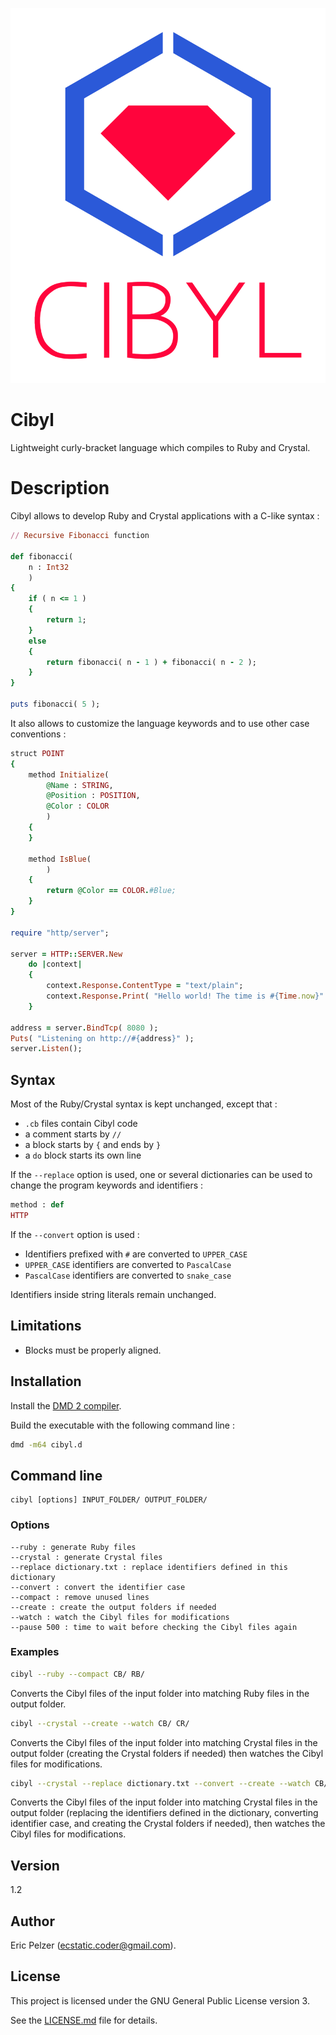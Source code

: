 ![](https://github.com/senselogic/CIBYL/blob/master/LOGO/cibyl.png)

# Cibyl

Lightweight curly-bracket language which compiles to Ruby and Crystal.

# Description

Cibyl allows to develop Ruby and Crystal applications with a C-like syntax :

```ruby
// Recursive Fibonacci function

def fibonacci(
    n : Int32
    )
{
    if ( n <= 1 )
    {
        return 1;
    }
    else
    {
        return fibonacci( n - 1 ) + fibonacci( n - 2 );
    }
}

puts fibonacci( 5 );
```

It also allows to customize the language keywords and to use other case conventions :

```ruby
struct POINT
{
    method Initialize(
        @Name : STRING,
        @Position : POSITION,
        @Color : COLOR
        )
    {
    }

    method IsBlue(
        )
    {
        return @Color == COLOR.#Blue;
    }
}

require "http/server";

server = HTTP::SERVER.New
    do |context|
    {
        context.Response.ContentType = "text/plain";
        context.Response.Print( "Hello world! The time is #{Time.now}" );
    }

address = server.BindTcp( 8080 );
Puts( "Listening on http://#{address}" );
server.Listen();
```

## Syntax

Most of the Ruby/Crystal syntax is kept unchanged, except that :

*   `.cb` files contain Cibyl code
*   a comment starts by `//`
*   a block starts by `{` and ends by `}`
*   a `do` block starts its own line

If the `--replace` option is used, one or several dictionaries can be used to change the program keywords and identifiers :

```ruby
method : def
HTTP
```

If the `--convert` option is used :

*   Identifiers prefixed with `#` are converted to `UPPER_CASE`
*   `UPPER_CASE` identifiers are converted to `PascalCase`
*   `PascalCase` identifiers are converted to `snake_case`

Identifiers inside string literals remain unchanged.

## Limitations

*   Blocks must be properly aligned.

## Installation

Install the [DMD 2 compiler](https://dlang.org/download.html).

Build the executable with the following command line :

```bash
dmd -m64 cibyl.d
```

## Command line

```
cibyl [options] INPUT_FOLDER/ OUTPUT_FOLDER/
```

### Options

```
--ruby : generate Ruby files
--crystal : generate Crystal files
--replace dictionary.txt : replace identifiers defined in this dictionary
--convert : convert the identifier case
--compact : remove unused lines
--create : create the output folders if needed
--watch : watch the Cibyl files for modifications
--pause 500 : time to wait before checking the Cibyl files again
```

### Examples

```bash
cibyl --ruby --compact CB/ RB/
```

Converts the Cibyl files of the input folder into matching Ruby files in the output folder.

```bash
cibyl --crystal --create --watch CB/ CR/
```

Converts the Cibyl files of the input folder into matching Crystal files in the output folder
(creating the Crystal folders if needed) then watches the Cibyl files for modifications.

```bash
cibyl --crystal --replace dictionary.txt --convert --create --watch CB/ CR/
```

Converts the Cibyl files of the input folder into matching Crystal files in the output folder
(replacing the identifiers defined in the dictionary, converting identifier case,
and creating the Crystal folders if needed), then watches the Cibyl files for modifications.

## Version

1.2

## Author

Eric Pelzer (ecstatic.coder@gmail.com).

## License

This project is licensed under the GNU General Public License version 3.

See the [LICENSE.md](LICENSE.md) file for details.
